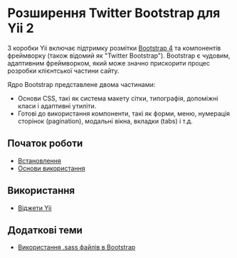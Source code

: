 Розширення Twitter Bootstrap для Yii 2
======================================

З коробки Yii включає підтримку розмітки [Bootstrap 4](https://getbootstrap.com/) та компонентів фреймворку 
(також відомий як "Twitter Bootstrap"). Bootstrap є чудовим, адаптивним фреймворком, який може значно прискорити 
процес розробки клієнтської частини сайту.

Ядро Bootstrap представлене двома частинами:

- Основи CSS, такі як система макету сітки, типографія, допоміжні класи і адаптивні утиліти.
- Готові до використання компоненти, такі як форми, меню, нумерація сторінок (pagination), модальні вікна, вкладки (tabs) і т.д.

Початок роботи
--------------

* [Встановлення](installation.md)
* [Основи використання](basic-usage.md)

Використання
------------

* [Віджети Yii](usage-widgets.md)

Додаткові теми
--------------

* [Використання .sass файлів в Bootstrap](topics-sass.md)
